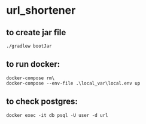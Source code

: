 # url_shortener

## to create jar file
```
./gradlew bootJar
```
## to run docker:
```
docker-compose rm\
docker-compose --env-file .\local_var\local.env up
```
## to check postgres:
```
docker exec -it db psql -U user -d url
```